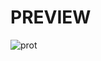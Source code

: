 #  PREVIEW
![prot](https://user-images.githubusercontent.com/62940100/218816779-260c0925-2039-4d6d-9cc8-6a61e2f8d284.png)
